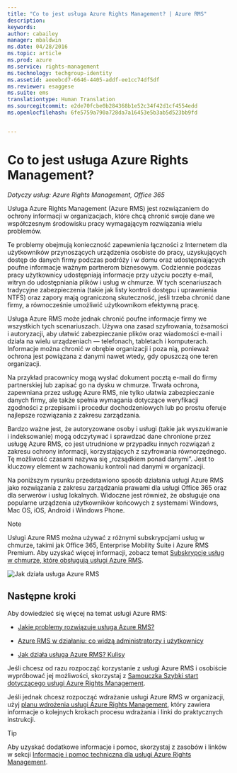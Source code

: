 ```yaml
---
title: "Co to jest usługa Azure Rights Management? | Azure RMS"
description: 
keywords: 
author: cabailey
manager: mbaldwin
ms.date: 04/28/2016
ms.topic: article
ms.prod: azure
ms.service: rights-management
ms.technology: techgroup-identity
ms.assetid: aeeebcd7-6646-4405-addf-ee1cc74df5df
ms.reviewer: esaggese
ms.suite: ems
translationtype: Human Translation
ms.sourcegitcommit: e2de70fcbe0b284368b1e52c34f42d1cf4554edd
ms.openlocfilehash: 6fe5759a790a728da7a16453e5b3ab5d523bb9fd


---
```


# Co to jest usługa Azure Rights Management?

*Dotyczy usług: Azure Rights Management, Office 365*


Usługa Azure Rights Management (Azure RMS) jest rozwiązaniem do ochrony informacji w organizacjach, które chcą chronić swoje dane we współczesnym środowisku pracy wymagającym rozwiązania wielu problemów.

Te problemy obejmują konieczność zapewnienia łączności z Internetem dla użytkowników przynoszących urządzenia osobiste do pracy, uzyskujących dostęp do danych firmy podczas podróży i w domu oraz udostępniających poufne informacje ważnym partnerom biznesowym. Codziennie podczas pracy użytkownicy udostępniają informacje przy użyciu poczty e-mail, witryn do udostępniania plików i usług w chmurze. W tych scenariuszach tradycyjne zabezpieczenia (takie jak listy kontroli dostępu i uprawnienia NTFS) oraz zapory mają ograniczoną skuteczność, jeśli trzeba chronić dane firmy, a równocześnie umożliwić użytkownikom efektywną pracę.

Usługa Azure RMS może jednak chronić poufne informacje firmy we wszystkich tych scenariuszach. Używa ona zasad szyfrowania, tożsamości i autoryzacji, aby ułatwić zabezpieczanie plików oraz wiadomości e-mail i działa na wielu urządzeniach — telefonach, tabletach i komputerach. Informacje można chronić w obrębie organizacji i poza nią, ponieważ ochrona jest powiązana z danymi nawet wtedy, gdy opuszczą one teren organizacji.

Na przykład pracownicy mogą wysłać dokument pocztą e-mail do firmy partnerskiej lub zapisać go na dysku w chmurze. Trwała ochrona, zapewniana przez usługę Azure RMS, nie tylko ułatwia zabezpieczanie danych firmy, ale także spełnia wymagania dotyczące weryfikacji zgodności z przepisami i procedur dochodzeniowych lub po prostu oferuje najlepsze rozwiązania z zakresu zarządzania.

Bardzo ważne jest, że autoryzowane osoby i usługi (takie jak wyszukiwanie i indeksowanie) mogą odczytywać i sprawdzać dane chronione przez usługę Azure RMS, co jest utrudnione w przypadku innych rozwiązań z zakresu ochrony informacji, korzystających z szyfrowania równorzędnego. Tę możliwość czasami nazywa się „rozsądkiem ponad danymi”. Jest to kluczowy element w zachowaniu kontroli nad danymi w organizacji.

Na poniższym rysunku przedstawiono sposób działania usługi Azure RMS jako rozwiązania z zakresu zarządzania prawami dla usługi Office 365 oraz dla serwerów i usług lokalnych. Widoczne jest również, że obsługuje ona popularne urządzenia użytkowników końcowych z systemami Windows, Mac OS, iOS, Android i Windows Phone.

> [!NOTE]
Usługi Azure RMS można używać z różnymi subskrypcjami usług w chmurze, takimi jak Office 365, Enterprise Mobility Suite i Azure RMS Premium. Aby uzyskać więcej informacji, zobacz temat [Subskrypcje usług w chmurze, które obsługują usługi Azure RMS](../get-started/requirements-subscriptions.md).

![Jak działa usługa Azure RMS](../media/AzRMS_elements.png)

## Następne kroki

Aby dowiedzieć się więcej na temat usługi Azure RMS:

-   [Jakie problemy rozwiązuje usługa Azure RMS?](azure-rms-problems-it-solves.md)

-   [Azure RMS w działaniu: co widzą administratorzy i użytkownicy](what-admins-users-see.md)

-   [Jak działa usługa Azure RMS? Kulisy](how-does-it-work.md)



Jeśli chcesz od razu rozpocząć korzystanie z usługi Azure RMS i osobiście wypróbować jej możliwości, skorzystaj z [Samouczka Szybki start dotyczącego usługi Azure Rights Management](../get-started/quick-start-tutorial.md).

Jeśli jednak chcesz rozpocząć wdrażanie usługi Azure RMS w organizacji, użyj [planu wdrożenia usługi Azure Rights Management](../plan-design/deployment-roadmap.md), który zawiera informacje o kolejnych krokach procesu wdrażania i linki do praktycznych instrukcji.

> [!TIP]
> Aby uzyskać dodatkowe informacje i pomoc, skorzystaj z zasobów i linków w sekcji [Informacje i pomoc techniczna dla usługi Azure Rights Management](../get-started/information-support.md).



<!--HONumber=Jun16_HO4-->


